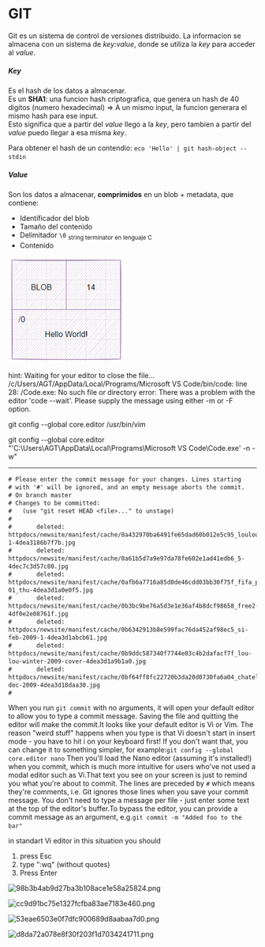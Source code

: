 # GIT
Git es un sistema de control de versiones distribuido.
La informacion se almacena con un sistema de _key:value_, donde se utiliza la _key_ para acceder al _value_.

##### _Key_
Es el hash de los datos a almacenar.   
Es un **SHA1**: una funcion hash criptografica, que genera un hash de 40 digitos (numero hexadecimal) => A un mismo input, la funcion generara el mismo hash para ese input.   
Esto significa que a partir del _value_ llego a la _key_, pero tambien a partir del _value_ puedo llegar a esa misma _key_.

Para obtener el hash de un contendio:
`eco 'Hello' | git hash-object --stdin`

##### _Value_
Son los datos a almacenar, **comprimidos** en un blob + metadata, que contiene:
* Identificador del blob
* Tamaño del contenido
* Delimitador `\0` <sub>string terminator en lenguaje C</sub>
* Contenido

![](https://github.com/ckonata/Notes/blob/master/Git/Pasted%20image%2020221214230258.png)




hint: Waiting for your editor to close the file... /c/Users/AGT/AppData/Local/Programs/Microsoft VS Code/bin/code: line 28: /Code.exe: No such file or directory error: There was a problem with the editor 'code --wait'. Please supply the message using either -m or -F option.

git config --global core.editor /usr/bin/vim

git config --global core.editor "'C:\Users\AGT\AppData\Local\Programs\Microsoft VS Code\Code.exe' -n -w"

----------------------------------------------------

```
# Please enter the commit message for your changes. Lines starting
# with '#' will be ignored, and an empty message aborts the commit.
# On branch master
# Changes to be committed:
#   (use "git reset HEAD <file>..." to unstage)
#
#       deleted:    httpdocs/newsite/manifest/cache/0a432970ba6491fe65dad60b012e5c95_louloumay2011en-1-4dea3186b7f7b.jpg
#       deleted:    httpdocs/newsite/manifest/cache/0a61b5d7a9e97da78fe602e1ad41edb6_5-4dec7c3d57c80.jpg
#       deleted:    httpdocs/newsite/manifest/cache/0afb6a7716a85d0de46cdd03bb30f75f_fifa_panorama_full_page-01_thu-4dea3d1a0e0f5.jpg
#       deleted:    httpdocs/newsite/manifest/cache/0b3bc9be76a5d3e1e36af4b8dcf98658_free2-4df0e2e08761f.jpg
#       deleted:    httpdocs/newsite/manifest/cache/0b6342913b8e599fac76da452af98ec5_si-feb-2009-1-4dea3d1abcb61.jpg
#       deleted:    httpdocs/newsite/manifest/cache/0b9ddc587340f7744e03c4b2dafacf7f_lou-lou-winter-2009-cover-4dea3d1a9b1a0.jpg
#       deleted:    httpdocs/newsite/manifest/cache/0bf64ff8fc22720b3da20d0730fa6a04_chatelaine-dec-2009-4dea3d18daa30.jpg
# 
```

When you run `git commit` with no arguments, it will open your default editor to allow you to type a commit message. Saving the file and quitting the editor will make the commit.It looks like your default editor is Vi or Vim. The reason "weird stuff" happens when you type is that Vi doesn't start in insert mode - you have to hit i on your keyboard first! If you don't want that, you can change it to something simpler, for example:`git config --global core.editor nano` Then you'll load the Nano editor (assuming it's installed!) when you commit, which is much more intuitive for users who've not used a modal editor such as Vi.That text you see on your screen is just to remind you what you're about to commit. The lines are preceded by `#` which means they're comments, i.e. Git ignores those lines when you save your commit message. You don't need to type a message per file - just enter some text at the top of the editor's buffer.To bypass the editor, you can provide a commit message as an argument, e.g.`git commit -m "Added foo to the bar"`

in standart Vi editor in this situation you should

1.  press Esc
2.  type ":wq" (without quotes)
3.  Press Enter

![98b3b4ab9d27ba3b108ace1e58a25824.png](file:///C:/Users/cziemba/.config/joplin-desktop/resources/db0d72a372b04dcbbf3d6a3c973c2860.png)

![cc9d91bc75e1327fcfba83ae7183e460.png](file:///C:/Users/cziemba/.config/joplin-desktop/resources/914ee566c4fa4f48b0a5301c120c6b1e.png)

![53eae6503e0f7dfc900689d8aabaa7d0.png](file:///C:/Users/cziemba/.config/joplin-desktop/resources/4b9d8681321943bea806577c8b838999.png)

![d8da72a078e8f30f203f1d7034241711.png](file:///C:/Users/cziemba/.config/joplin-desktop/resources/531871ef514642199c8ae1a744cb1abd.png)
